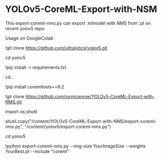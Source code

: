 # YOLOv5-CoreML-Export-with-NSM


This export-coreml-nms.py can export .mlmodel with NMS from .pt on recent yolov5 repo.

Usage on GoogleColab

!git clone https://github.com/ultralytics/yolov5.git

cd yolov5

!pip install -r requirements.txt

cd ..

!pip install coremltools==6.2

!git clone https://github.com/junmcenroe/YOLOv5-CoreML-Export-with-NMS.git

import os,shutil

shutil.copy("/content/YOLOv5-CoreML-Export-with-NMS/export-coreml-nms.py", "/content/yolov5/export-coreml-nms.py")

cd yolov5

!python export-coreml-nms.py --img-size YourImageSize --weights YourBest.pt --include "coreml"

